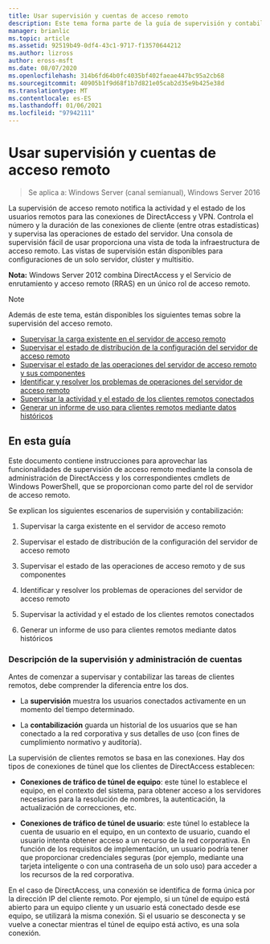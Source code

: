```yaml
---
title: Usar supervisión y cuentas de acceso remoto
description: Este tema forma parte de la guía de supervisión y contabilidad de acceso remoto en Windows Server 2016.
manager: brianlic
ms.topic: article
ms.assetid: 92519b49-0df4-43c1-9717-f13570644212
ms.author: lizross
author: eross-msft
ms.date: 08/07/2020
ms.openlocfilehash: 314b6fd64b0fc4035bf402faeae447bc95a2cb68
ms.sourcegitcommit: 40905b1f9d68f1b7d821e05cab2d35e9b425e38d
ms.translationtype: MT
ms.contentlocale: es-ES
ms.lasthandoff: 01/06/2021
ms.locfileid: "97942111"
---
```

# <a name="use-remote-access-monitoring-and-accounting"></a>Usar supervisión y cuentas de acceso remoto

>Se aplica a: Windows Server (canal semianual), Windows Server 2016

La supervisión de acceso remoto notifica la actividad y el estado de los usuarios remotos para las conexiones de DirectAccess y VPN. Controla el número y la duración de las conexiones de cliente (entre otras estadísticas) y supervisa las operaciones de estado del servidor. Una consola de supervisión fácil de usar proporciona una vista de toda la infraestructura de acceso remoto. Las vistas de supervisión están disponibles para configuraciones de un solo servidor, clúster y multisitio.

**Nota:** Windows Server 2012 combina DirectAccess y el Servicio de enrutamiento y acceso remoto (RRAS) en un único rol de acceso remoto.

> [!NOTE]
> Además de este tema, están disponibles los siguientes temas sobre la supervisión del acceso remoto.
>
> -   [Supervisar la carga existente en el servidor de acceso remoto](Monitor-the-existing-load-on-the-Remote-Access-server.md)
> -   [Supervisar el estado de distribución de la configuración del servidor de acceso remoto](Monitor-the-configuration-distribution-status-of-the-Remote-Access-server.md)
> -   [Supervisar el estado de las operaciones del servidor de acceso remoto y sus componentes](Monitor-the-operations-status-of-the-Remote-Access-server-and-its-components.md)
> -   [Identificar y resolver los problemas de operaciones del servidor de acceso remoto](Identify-and-resolve-Remote-Access-server-operations-problems.md)
> -   [Supervisar la actividad y el estado de los clientes remotos conectados](Monitor-connected-remote-clients-for-activity-and-status.md)
> -   [Generar un informe de uso para clientes remotos mediante datos históricos](Generate-a-usage-report-for-remote-clients-using-historical-data.md)

## <a name="in-this-guide"></a>En esta guía
Este documento contiene instrucciones para aprovechar las funcionalidades de supervisión de acceso remoto mediante la consola de administración de DirectAccess y los correspondientes cmdlets de Windows PowerShell, que se proporcionan como parte del rol de servidor de acceso remoto.

Se explican los siguientes escenarios de supervisión y contabilización:

1.  Supervisar la carga existente en el servidor de acceso remoto

2.  Supervisar el estado de distribución de la configuración del servidor de acceso remoto

3.  Supervisar el estado de las operaciones de acceso remoto y de sus componentes

4.  Identificar y resolver los problemas de operaciones del servidor de acceso remoto

5.  Supervisar la actividad y el estado de los clientes remotos conectados

6.  Generar un informe de uso para clientes remotos mediante datos históricos

### <a name="understand-monitoring-and-accounting"></a>Descripción de la supervisión y administración de cuentas
Antes de comenzar a supervisar y contabilizar las tareas de clientes remotos, debe comprender la diferencia entre los dos.

-   La **supervisión** muestra los usuarios conectados activamente en un momento del tiempo determinado.

-   La **contabilización** guarda un historial de los usuarios que se han conectado a la red corporativa y sus detalles de uso (con fines de cumplimiento normativo y auditoría).

La supervisión de clientes remotos se basa en las conexiones. Hay dos tipos de conexiones de túnel que los clientes de DirectAccess establecen:

-   **Conexiones de tráfico de túnel de equipo**: este túnel lo establece el equipo, en el contexto del sistema, para obtener acceso a los servidores necesarios para la resolución de nombres, la autenticación, la actualización de correcciones, etc.

-   **Conexiones de tráfico de túnel de usuario**: este túnel lo establece la cuenta de usuario en el equipo, en un contexto de usuario, cuando el usuario intenta obtener acceso a un recurso de la red corporativa. En función de los requisitos de implementación, un usuario podría tener que proporcionar credenciales seguras (por ejemplo, mediante una tarjeta inteligente o con una contraseña de un solo uso) para acceder a los recursos de la red corporativa.

En el caso de DirectAccess, una conexión se identifica de forma única por la dirección IP del cliente remoto. Por ejemplo, si un túnel de equipo está abierto para un equipo cliente y un usuario está conectado desde ese equipo, se utilizará la misma conexión. Si el usuario se desconecta y se vuelve a conectar mientras el túnel de equipo está activo, es una sola conexión.



